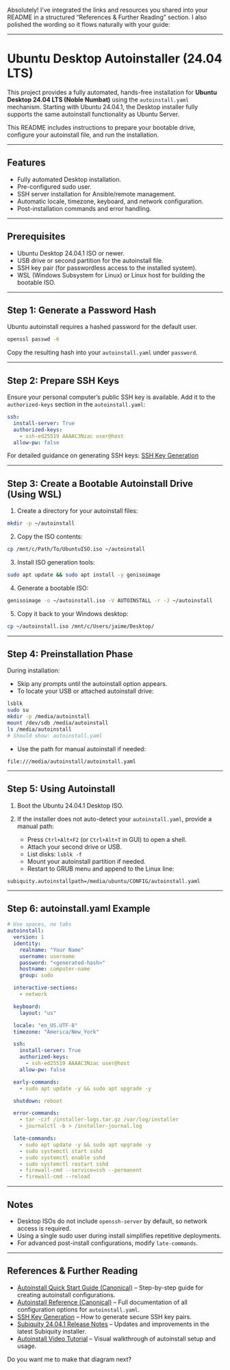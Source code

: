 Absolutely! I’ve integrated the links and resources you shared into your README in a structured “References & Further Reading” section. I also polished the wording so it flows naturally with your guide:

---

# Ubuntu Desktop Autoinstaller (24.04 LTS)

This project provides a fully automated, hands-free installation for **Ubuntu Desktop 24.04 LTS (Noble Numbat)** using the `autoinstall.yaml` mechanism. Starting with Ubuntu 24.04.1, the Desktop installer fully supports the same autoinstall functionality as Ubuntu Server.

This README includes instructions to prepare your bootable drive, configure your autoinstall file, and run the installation.

---

## Features

* Fully automated Desktop installation.
* Pre-configured sudo user.
* SSH server installation for Ansible/remote management.
* Automatic locale, timezone, keyboard, and network configuration.
* Post-installation commands and error handling.

---

## Prerequisites

* Ubuntu Desktop 24.04.1 ISO or newer.
* USB drive or second partition for the autoinstall file.
* SSH key pair (for passwordless access to the installed system).
* WSL (Windows Subsystem for Linux) or Linux host for building the bootable ISO.

---

## Step 1: Generate a Password Hash

Ubuntu autoinstall requires a hashed password for the default user.

```bash
openssl passwd -6
```

Copy the resulting hash into your `autoinstall.yaml` under `password`.

---

## Step 2: Prepare SSH Keys

Ensure your personal computer’s public SSH key is available. Add it to the `authorized-keys` section in the `autoinstall.yaml`:

```yaml
ssh:
  install-server: True
  authorized-keys:
    - ssh-ed25519 AAAAC3Nzac user@host
  allow-pw: false
```

For detailed guidance on generating SSH keys: [SSH Key Generation](https://www.ssh.com/academy/ssh/keygen)

---

## Step 3: Create a Bootable Autoinstall Drive (Using WSL)

1. Create a directory for your autoinstall files:

```bash
mkdir -p ~/autoinstall
```

2. Copy the ISO contents:

```bash
cp /mnt/c/Path/To/UbuntuISO.iso ~/autoinstall
```

3. Install ISO generation tools:

```bash
sudo apt update && sudo apt install -y genisoimage
```

4. Generate a bootable ISO:

```bash
genisoimage -o ~/autoinstall.iso -V AUTOINSTALL -r -J ~/autoinstall
```

5. Copy it back to your Windows desktop:

```bash
cp ~/autoinstall.iso /mnt/c/Users/jaime/Desktop/
```

---

## Step 4: Preinstallation Phase

During installation:

* Skip any prompts until the autoinstall option appears.
* To locate your USB or attached autoinstall drive:

```bash
lsblk
sudo su
mkdir -p /media/autoinstall
mount /dev/sdb /media/autoinstall
ls /media/autoinstall
# Should show: autoinstall.yaml
```

* Use the path for manual autoinstall if needed:

```text
file:///media/autoinstall/autoinstall.yaml
```

---

## Step 5: Using Autoinstall

1. Boot the Ubuntu 24.04.1 Desktop ISO.
2. If the installer does not auto-detect your `autoinstall.yaml`, provide a manual path:

   * Press `Ctrl+Alt+F2` (or `Ctrl+Alt+T` in GUI) to open a shell.
   * Attach your second drive or USB.
   * List disks: `lsblk -f`
   * Mount your autoinstall partition if needed.
   * Restart to GRUB menu and append to the Linux line:

```text
subiquity.autoinstallpath=/media/ubuntu/CONFIG/autoinstall.yaml
```

---

## Step 6: autoinstall.yaml Example

```yaml
# Use spaces, no tabs
autoinstall:
  version: 1
  identity:
    realname: "Your Name"
    username: username
    password: "<generated-hash>"
    hostname: computer-name
    group: sudo

  interactive-sections:
    - network

  keyboard:
    layout: "us"

  locale: "en_US.UTF-8"
  timezone: "America/New_York"

  ssh:
    install-server: True
    authorized-keys:
      - ssh-ed25519 AAAAC3Nzac user@host
    allow-pw: false

  early-commands:
    - sudo apt update -y && sudo apt upgrade -y

  shutdown: reboot

  error-commands:
    - tar -czf /installer-logs.tar.gz /var/log/installer
    - journalctl -b > /installer-journal.log

  late-commands:
    - sudo apt update -y && sudo apt upgrade -y
    - sudo systemctl start sshd
    - sudo systemctl enable sshd
    - sudo systemctl restart sshd
    - firewall-cmd --service=ssh --permanent
    - firewall-cmd --reload
```

---

## Notes

* Desktop ISOs do not include `openssh-server` by default, so network access is required.
* Using a single sudo user during install simplifies repetitive deployments.
* For advanced post-install configurations, modify `late-commands`.

---

## References & Further Reading

* [Autoinstall Quick Start Guide (Canonical)](https://canonical-subiquity.readthedocs-hosted.com/en/latest/howto/autoinstall-quickstart.html#autoinstall-quick-start) – Step-by-step guide for creating autoinstall configurations.
* [Autoinstall Reference (Canonical)](https://canonical-subiquity.readthedocs-hosted.com/en/latest/reference/autoinstall-reference.html#) – Full documentation of all configuration options for `autoinstall.yaml`.
* [SSH Key Generation](https://www.ssh.com/academy/ssh/keygen) – How to generate secure SSH key pairs.
* [Subiquity 24.04.1 Release Notes](https://discourse.ubuntu.com/t/subiquity-24-04-1-has-been-released-to-the-stable-channel/44493?utm_source=chatgpt.com) – Updates and improvements in the latest Subiquity installer.
* [Autoinstall Video Tutorial](https://youtu.be/ibvxiybT96M?si=bBZ25yunys_H9CKb) – Visual walkthrough of autoinstall setup and usage.

Do you want me to make that diagram next?
